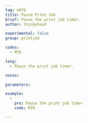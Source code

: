 ```yaml
---
tag: m076
title: Pause Print Job
brief: Pause the print job timer.
author: thinkyhead

experimental: false
group: printjob

codes:
  - M76

long:
  - Pause the print job timer.

notes:

parameters:

example:
  -
    pre: Pause the print job timer
    code: M76

---
```


